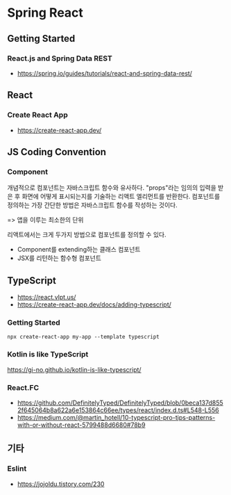 # Spring React

## Getting Started

### React.js and Spring Data REST
- https://spring.io/guides/tutorials/react-and-spring-data-rest/

## React

### Create React App
- https://create-react-app.dev/

## JS Coding Convention 

### Component 


개념적으로 컴포넌트는 자바스크립트 함수와 유사하다. 
"props"라는 임의의 입력을 받은 후 화면에 어떻게 표시되는지를 기술하는 리액트 엘리먼트를 반환한다. 
컴포넌트를 정의하는 가장 간단한 방법은 자바스크립트 함수를 작성하는 것이다.

=> 앱을 이루는 최소한의 단위

리액트에서는 크게 두가지 방법으로 컴포넌트를 정의할 수 있다.

- Component를 extending하는 클래스 컴포넌트
- JSX를 리턴하는 함수형 컴포넌트

## TypeScript

- https://react.vlpt.us/
- https://create-react-app.dev/docs/adding-typescript/

### Getting Started

~~~
npx create-react-app my-app --template typescript
~~~

### Kotlin is like TypeScript
https://gi-no.github.io/kotlin-is-like-typescript/

### React.FC

- https://github.com/DefinitelyTyped/DefinitelyTyped/blob/0beca137d8552f645064b8a622a6e153864c66ee/types/react/index.d.ts#L548-L556
- https://medium.com/@martin_hotell/10-typescript-pro-tips-patterns-with-or-without-react-5799488d6680#78b9


## 기타 

### Eslint
- https://jojoldu.tistory.com/230
